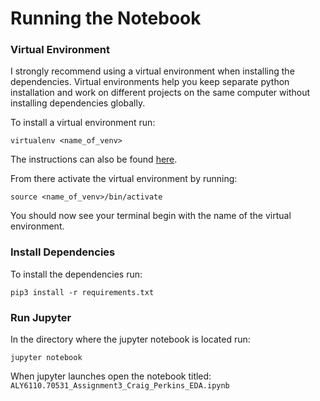 # Running the Notebook

### Virtual Environment

I strongly recommend using a virtual environment when installing the dependencies. Virtual environments help you keep separate python installation and work on different projects on the same computer without installing dependencies globally.

To install a virtual environment run:

```virtualenv <name_of_venv>```

The instructions can also be found [here](https://virtualenv.pypa.io/en/latest/installation.html).

From there activate the virtual environment by running:

```source <name_of_venv>/bin/activate```

You should now see your terminal begin with the name of the virtual environment.

### Install Dependencies

To install the dependencies run:

```pip3 install -r requirements.txt```

### Run Jupyter

In the directory where the jupyter notebook is located run:

```jupyter notebook```

When jupyter launches open the notebook titled: `ALY6110.70531_Assignment3_Craig_Perkins_EDA.ipynb`
